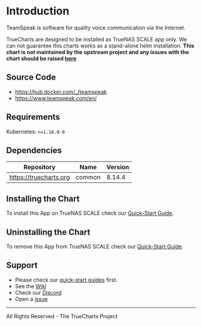 # Introduction

TeamSpeak is software for quality voice communication via the Internet.

TrueCharts are designed to be installed as TrueNAS SCALE app only. We can not guarantee this charts works as a stand-alone helm installation.
**This chart is not maintained by the upstream project and any issues with the chart should be raised [here](https://github.com/truecharts/apps/issues/new/choose)**

## Source Code

* <https://hub.docker.com/_/teamspeak>
* <https://www.teamspeak.com/en/>

## Requirements

Kubernetes: `>=1.16.0-0`

## Dependencies

| Repository | Name | Version |
|------------|------|---------|
| https://truecharts.org | common | 8.14.4 |

## Installing the Chart

To install this App on TrueNAS SCALE check our [Quick-Start Guide](https://truecharts.org/manual/Quick-Start%20Guides/03-Installing-an-App/).

## Uninstalling the Chart

To remove this App from TrueNAS SCALE check our [Quick-Start Guide](https://truecharts.org/manual/Quick-Start%20Guides/07-Deleting-an-App/).

## Support

- Please check our [quick-start guides](https://truecharts.org/manual/Quick-Start%20Guides/01-Open-Apps/) first.
- See the [Wiki](https://truecharts.org)
- Check our [Discord](https://discord.gg/tVsPTHWTtr)
- Open a [issue](https://github.com/truecharts/apps/issues/new/choose)
---
All Rights Reserved - The TrueCharts Project
